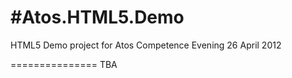 #Atos.HTML5.Demo
===============

HTML5 Demo project for Atos Competence Evening 26 April 2012

===============
TBA
